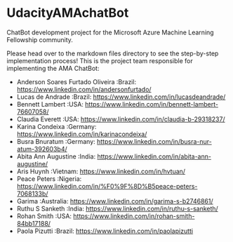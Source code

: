 # UdacityAMAchatBot
ChatBot development project for the Microsoft Azure Machine Learning Fellowship community.

Please head over to the markdown files directory to see the step-by-step implementation process! 
This is the project team responsible for implementing the AMA ChatBot:
- Anderson Soares Furtado Oliveira :Brazil: https://www.linkedin.com/in/andersonfurtado/
- Lucas de Andrade :Brazil: https://www.linkedin.com/in/lucasdeandrade/
- Bennett Lambert :USA: https://www.linkedin.com/in/bennett-lambert-76607058/
- Claudia Everett :USA: https://www.linkedin.com/in/claudia-b-29318237/
- Karina Condeixa :Germany: https://www.linkedin.com/in/karinacondeixa/
- Busra Bnuratum :Germany: https://www.linkedin.com/in/busra-nur-atum-392603b4/
- Abita Ann Augustine :India: https://www.linkedin.com/in/abita-ann-augustine/
- Aris Huynh :Vietnam: https://www.linkedin.com/in/hvtuan/
- Peace Peters :Nigeria: https://www.linkedin.com/in/%F0%9F%8D%B5peace-peters-7068133b/
- Garima :Australia: https://www.linkedin.com/in/garima-s-b2746861/
- Ruthu S Sanketh  :India: https://www.linkedin.com/in/ruthu-s-sanketh/
- Rohan Smith :USA: https://www.linkedin.com/in/rohan-smith-84bb17188/
- Paola Pizutti :Brazil: https://www.linkedin.com/in/paolapizutti
